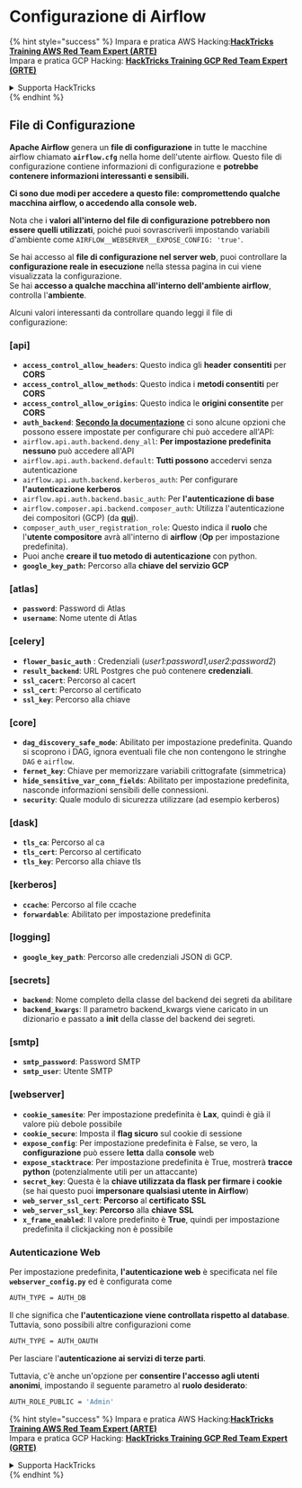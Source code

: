 # Configurazione di Airflow

{% hint style="success" %}
Impara e pratica AWS Hacking:<img src="../../.gitbook/assets/image (1) (1) (1).png" alt="" data-size="line">[**HackTricks Training AWS Red Team Expert (ARTE)**](https://training.hacktricks.xyz/courses/arte)<img src="../../.gitbook/assets/image (1) (1) (1).png" alt="" data-size="line">\
Impara e pratica GCP Hacking: <img src="../../.gitbook/assets/image (2).png" alt="" data-size="line">[**HackTricks Training GCP Red Team Expert (GRTE)**<img src="../../.gitbook/assets/image (2).png" alt="" data-size="line">](https://training.hacktricks.xyz/courses/grte)

<details>

<summary>Supporta HackTricks</summary>

* Controlla i [**piani di abbonamento**](https://github.com/sponsors/carlospolop)!
* **Unisciti al** 💬 [**gruppo Discord**](https://discord.gg/hRep4RUj7f) o al [**gruppo telegram**](https://t.me/peass) o **seguici** su **Twitter** 🐦 [**@hacktricks\_live**](https://twitter.com/hacktricks_live)**.**
* **Condividi trucchi di hacking inviando PR ai** [**HackTricks**](https://github.com/carlospolop/hacktricks) e [**HackTricks Cloud**](https://github.com/carlospolop/hacktricks-cloud) repos di github.

</details>
{% endhint %}

## File di Configurazione

**Apache Airflow** genera un **file di configurazione** in tutte le macchine airflow chiamato **`airflow.cfg`** nella home dell'utente airflow. Questo file di configurazione contiene informazioni di configurazione e **potrebbe contenere informazioni interessanti e sensibili.**

**Ci sono due modi per accedere a questo file: compromettendo qualche macchina airflow, o accedendo alla console web.**

Nota che i **valori all'interno del file di configurazione** **potrebbero non essere quelli utilizzati**, poiché puoi sovrascriverli impostando variabili d'ambiente come `AIRFLOW__WEBSERVER__EXPOSE_CONFIG: 'true'`.

Se hai accesso al **file di configurazione nel server web**, puoi controllare la **configurazione reale in esecuzione** nella stessa pagina in cui viene visualizzata la configurazione.\
Se hai **accesso a qualche macchina all'interno dell'ambiente airflow**, controlla l'**ambiente**.

Alcuni valori interessanti da controllare quando leggi il file di configurazione:

### \[api]

* **`access_control_allow_headers`**: Questo indica gli **header** **consentiti** per **CORS**
* **`access_control_allow_methods`**: Questo indica i **metodi consentiti** per **CORS**
* **`access_control_allow_origins`**: Questo indica le **origini consentite** per **CORS**
* **`auth_backend`**: [**Secondo la documentazione**](https://airflow.apache.org/docs/apache-airflow/stable/security/api.html) ci sono alcune opzioni che possono essere impostate per configurare chi può accedere all'API:
* `airflow.api.auth.backend.deny_all`: **Per impostazione predefinita nessuno** può accedere all'API
* `airflow.api.auth.backend.default`: **Tutti possono** accedervi senza autenticazione
* `airflow.api.auth.backend.kerberos_auth`: Per configurare **l'autenticazione kerberos**
* `airflow.api.auth.backend.basic_auth`: Per **l'autenticazione di base**
* `airflow.composer.api.backend.composer_auth`: Utilizza l'autenticazione dei compositori (GCP) (da [**qui**](https://cloud.google.com/composer/docs/access-airflow-api)).
* `composer_auth_user_registration_role`: Questo indica il **ruolo** che l'**utente compositore** avrà all'interno di **airflow** (**Op** per impostazione predefinita).
* Puoi anche **creare il tuo metodo di autenticazione** con python.
* **`google_key_path`:** Percorso alla **chiave del servizio GCP**

### **\[atlas]**

* **`password`**: Password di Atlas
* **`username`**: Nome utente di Atlas

### \[celery]

* **`flower_basic_auth`** : Credenziali (_user1:password1,user2:password2_)
* **`result_backend`**: URL Postgres che può contenere **credenziali**.
* **`ssl_cacert`**: Percorso al cacert
* **`ssl_cert`**: Percorso al certificato
* **`ssl_key`**: Percorso alla chiave

### \[core]

* **`dag_discovery_safe_mode`**: Abilitato per impostazione predefinita. Quando si scoprono i DAG, ignora eventuali file che non contengono le stringhe `DAG` e `airflow`.
* **`fernet_key`**: Chiave per memorizzare variabili crittografate (simmetrica)
* **`hide_sensitive_var_conn_fields`**: Abilitato per impostazione predefinita, nasconde informazioni sensibili delle connessioni.
* **`security`**: Quale modulo di sicurezza utilizzare (ad esempio kerberos)

### \[dask]

* **`tls_ca`**: Percorso al ca
* **`tls_cert`**: Percorso al certificato
* **`tls_key`**: Percorso alla chiave tls

### \[kerberos]

* **`ccache`**: Percorso al file ccache
* **`forwardable`**: Abilitato per impostazione predefinita

### \[logging]

* **`google_key_path`**: Percorso alle credenziali JSON di GCP.

### \[secrets]

* **`backend`**: Nome completo della classe del backend dei segreti da abilitare
* **`backend_kwargs`**: Il parametro backend\_kwargs viene caricato in un dizionario e passato a **init** della classe del backend dei segreti.

### \[smtp]

* **`smtp_password`**: Password SMTP
* **`smtp_user`**: Utente SMTP

### \[webserver]

* **`cookie_samesite`**: Per impostazione predefinita è **Lax**, quindi è già il valore più debole possibile
* **`cookie_secure`**: Imposta il **flag sicuro** sul cookie di sessione
* **`expose_config`**: Per impostazione predefinita è False, se vero, la **configurazione** può essere **letta** dalla **console** web
* **`expose_stacktrace`**: Per impostazione predefinita è True, mostrerà **tracce python** (potenzialmente utili per un attaccante)
* **`secret_key`**: Questa è la **chiave utilizzata da flask per firmare i cookie** (se hai questo puoi **impersonare qualsiasi utente in Airflow**)
* **`web_server_ssl_cert`**: **Percorso** al **certificato** **SSL**
* **`web_server_ssl_key`**: **Percorso** alla **chiave** **SSL**
* **`x_frame_enabled`**: Il valore predefinito è **True**, quindi per impostazione predefinita il clickjacking non è possibile

### Autenticazione Web

Per impostazione predefinita, **l'autenticazione web** è specificata nel file **`webserver_config.py`** ed è configurata come
```bash
AUTH_TYPE = AUTH_DB
```
Il che significa che **l'autenticazione viene controllata rispetto al database**. Tuttavia, sono possibili altre configurazioni come
```bash
AUTH_TYPE = AUTH_OAUTH
```
Per lasciare l'**autenticazione ai servizi di terze parti**.

Tuttavia, c'è anche un'opzione per **consentire l'accesso agli utenti anonimi**, impostando il seguente parametro al **ruolo desiderato**:
```bash
AUTH_ROLE_PUBLIC = 'Admin'
```
{% hint style="success" %}
Impara e pratica AWS Hacking:<img src="../../.gitbook/assets/image (1) (1) (1).png" alt="" data-size="line">[**HackTricks Training AWS Red Team Expert (ARTE)**](https://training.hacktricks.xyz/courses/arte)<img src="../../.gitbook/assets/image (1) (1) (1).png" alt="" data-size="line">\
Impara e pratica GCP Hacking: <img src="../../.gitbook/assets/image (2).png" alt="" data-size="line">[**HackTricks Training GCP Red Team Expert (GRTE)**<img src="../../.gitbook/assets/image (2).png" alt="" data-size="line">](https://training.hacktricks.xyz/courses/grte)

<details>

<summary>Supporta HackTricks</summary>

* Controlla i [**piani di abbonamento**](https://github.com/sponsors/carlospolop)!
* **Unisciti al** 💬 [**gruppo Discord**](https://discord.gg/hRep4RUj7f) o al [**gruppo telegram**](https://t.me/peass) o **seguici** su **Twitter** 🐦 [**@hacktricks\_live**](https://twitter.com/hacktricks_live)**.**
* **Condividi trucchi di hacking inviando PR ai** [**HackTricks**](https://github.com/carlospolop/hacktricks) e [**HackTricks Cloud**](https://github.com/carlospolop/hacktricks-cloud) repos su github.

</details>
{% endhint %}
